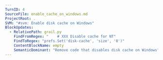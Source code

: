 ```yaml
---
TurnID: 4
SourceFile: enable_cache_on_windows.md
ProjectRoot: .
SVM: "#svm: Enable disk cache on Windows"
BlockUpdates:
  - RelativePath: grail.py
    FindFromRegex: "    # XXX Disable cache for NT"
    FindToRegex: "prefs.Set('disk-cache', 'size', '0')"
    ContentBlockName: empty
    SemanticDominant: "Remove code that disables disk cache on Windows"
---
```


```python empty

```
